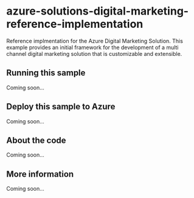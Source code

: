 # azure-solutions-digital-marketing-reference-implementation
Reference implmentation for the Azure Digital Marketing Solution. This example provides an initial framework for the development of a multi channel digital marketing solution that is customizable and extensible.
## Running this sample
Coming soon...
## Deploy this sample to Azure
Coming soon...
## About the code
Coming soon...
## More information
Coming soon...